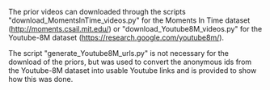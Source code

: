 The prior videos can downloaded through the scripts "download_MomentsInTime_videos.py" for the Moments In Time dataset (http://moments.csail.mit.edu/) or "download_Youtube8M_videos.py" for the Youtube-8M dataset (https://research.google.com/youtube8m/). 

The script "generate_Youtube8M_urls.py" is not necessary for the download of the priors, but was used to convert the anonymous ids from the Youtube-8M dataset into usable Youtube links and is provided to show how this was done.